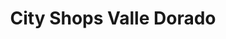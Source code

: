 ---
title: "City Shops Valle Dorado"
url: /tlalnepantla/city-shops-valle-dorado/
shop: Einkaufszentrum
---